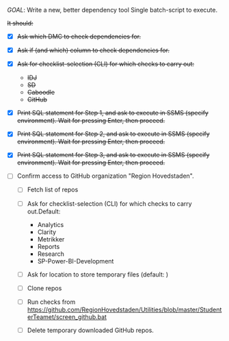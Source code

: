 *GOAL*: Write a new, better dependency tool Single batch-script to execute.

~~It should:~~
- [x] ~~Ask which DMC to check dependencies for.~~ 
- [x] ~~Ask if (and which) column to check dependencies for.~~  
- [x] ~~Ask for checklist-selection (CLI) for which checks to carry out:~~
  - ~~IDJ~~
  - ~~SD~~
  - ~~Caboodle~~
  - ~~GitHub~~

- [x] ~~Print SQL statement for Step 1, and ask to execute in SSMS (specify environment). Wait for pressing Enter, then proceed.~~
- [x] ~~Print SQL statement for Step 2, and ask to execute in SSMS (specify environment). Wait for pressing Enter, then proceed.~~
- [x] ~~Print SQL statement for Step 3, and ask to execute in SSMS (specify environment). Wait for pressing Enter, then proceed.~~ 

- [ ] Confirm access to GitHub organization "Region Hovedstaden".
  - [ ] Fetch list of repos
  - [ ] Ask for checklist-selection (CLI) for which checks to carry out.Default:
    - Analytics
    - Clarity
    - Metrikker
    - Reports
    - Research
    - SP-Power-BI-Development

  - [ ] Ask for location to store temporary files (default: <somewhere>)
  - [ ] Clone repos
  - [ ] Run checks from https://github.com/RegionHovedstaden/Utilities/blob/master/StudenterTeamet/screen_github.bat
  - [ ] Delete temporary downloaded GitHub repos.